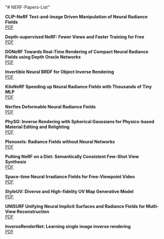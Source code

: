 "# NERF-Papers-List" 

**CLIP-NeRF Text-and-Image Driven Manipulation of Neural Radiance Fields**   
[PDF](https://arxiv.org/abs/2112.05139)  
  
**Depth-supervised NeRF: Fewer Views and Faster Training for Free**  
[PDF](https://arxiv.org/abs/2107.02791)  
  
**DONeRF Towards Real-Time Rendering of Compact Neural Radiance Fields using Depth Oracle Networks**  
[PDF](https://arxiv.org/abs/2103.03231)  
  
**Invertible Neural BRDF for Object Inverse Rendering**    
[PDF](https://arxiv.org/abs/2008.04030)  
  
**KiloNeRF Speeding up Neural Radiance Fields with Thousands of Tiny MLP**    
[PDF](https://arxiv.org/abs/2103.13744)  
  
**Nerfies Deformable Neural Radiance Fields**    
[PDF](https://arxiv.org/abs/2011.12948)  
  
**PhySG: Inverse Rendering with Spherical Gaussians for Physics-based Material Editing and Relighting**    
[PDF](https://arxiv.org/abs/2104.00674)  
  
**Plenoxels: Radiance Fields without Neural Networks**    
[PDF](https://arxiv.org/abs/2112.05131)  
  
**Putting NeRF on a Diet: Semantically Consistent Few-Shot View Synthesis**    
[PDF](https://arxiv.org/abs/2104.00677)  
  
**Space-time Neural Irradiance Fields for Free-Viewpoint Video**    
[PDF](https://arxiv.org/abs/2011.12950)  
  
**StyleUV: Diverse and High-fidelity UV Map Generative Model**    
[PDF](https://arxiv.org/abs/2011.12893)  
  
**UNISURF Unifying Neural Implicit Surfaces and Radiance Fields for Multi-View Reconstruction**    
[PDF](https://arxiv.org/abs/2104.10078)  
  
**InverseRenderNet: Learning single image inverse rendering**    
[PDF](https://arxiv.org/abs/1811.12328)  
  
